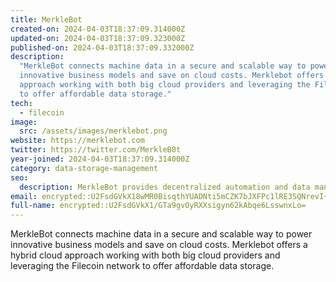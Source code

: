 ```yaml
---
title: MerkleBot
created-on: 2024-04-03T18:37:09.314000Z
updated-on: 2024-04-03T18:37:09.323000Z
published-on: 2024-04-03T18:37:09.332000Z
description:
  "MerkleBot connects machine data in a secure and scalable way to power
  innovative business models and save on cloud costs. Merklebot offers hybrid cloud
  approach working with both big cloud providers and leveraging the Filecoin network
  to offer affordable data storage."
tech:
  - filecoin
image:
  src: /assets/images/merklebot.png
website: https://merklebot.com
twitter: https://twitter.com/MerkleB0t
year-joined: 2024-04-03T18:37:09.314000Z
category: data-storage-management
seo:
  description: MerkleBot provides decentralized automation and data management solutions.
email: encrypted::U2FsdGVkX18wMR0BisqthYUADNti5mCZK7bJXFPc1lRE3SQNrevI+FOo5tPiU/Bi
full-name: encrypted::U2FsdGVkX1/GTa9gvOyRXXsigyn62kAbqe6LsswnxLo=
---
```


MerkleBot connects machine data in a secure and scalable way to power innovative business models and save on cloud costs. Merklebot offers a hybrid cloud approach working with both big cloud providers and leveraging the Filecoin network to offer affordable data storage.
